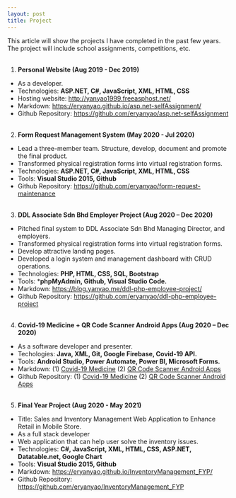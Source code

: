 ```yaml
---
layout: post
title: Project
---
```


This article will show the projects I have completed in the past few years. The project will include school assignments, competitions, etc.
<br><br>

1. **Personal Website (Aug 2019 - Dec 2019)**
- As a developer.
- Technologies: **ASP.NET, C#, JavaScript, XML, HTML, CSS**
- Hosting website: <http://yanyao1999.freeasphost.net/>
- Markdown: <https://eryanyao.github.io/asp.net-selfAssignment/>
- Github Repository: <https://github.com/eryanyao/asp.net-selfAssignment>
<br><br>

2. **Form Request Management System (May 2020 - Jul 2020)**
- Lead a three-member team. Structure, develop, document and promote the final product.
- Transformed physical registration forms into virtual registration forms.
- Technologies: **ASP.NET, C#, JavaScript, XML, HTML, CSS**
- Tools: **Visual Studio 2015, Github**
- Github Repository: <https://github.com/eryanyao/form-request-maintenance>
<br><br>

3. **DDL Associate Sdn Bhd Employer Project (Aug 2020 – Dec 2020)**
- Pitched final system to DDL Associate Sdn Bhd Managing Director, and employers.
- Transformed physical registration forms into virtual registration forms.
- Develop attractive landing pages.
- Developed a login system and management dashboard with CRUD operations.
- Technologies: **PHP, HTML, CSS, SQL, Bootstrap**
- Tools: ***phpMyAdmin, Github, Visual Studio Code.**
- Markdown: <https://blog.yanyao.me/ddl-php-employee-project/>
- Github Repository: <https://github.com/eryanyao/ddl-php-employee-project>
<br><br>

4. **Covid-19 Medicine + QR Code Scanner Android Apps (Aug 2020 – Dec 2020)**
- As a software developer and presenter.
- Techologies: **Java, XML, Git, Google Firebase, Covid-19 API.**
- Tools: **Android Studio, Power Automate, Power BI, Microsoft Forms.**
- Markdown: (1) [Covid-19 Medicine](https://eryanyao.github.io/covid-19-health-check/) (2) [QR Code Scanner Android Apps](https://eryanyao.github.io/medicine-qr-code-scanner/)
- Github Repository: (1)  [Covid-19 Medicine](https://github.com/eryanyao/covid-19-health-check) (2) [QR Code Scanner Android Apps](https://github.com/eryanyao/medicine-qr-code-scanner)
<br><br>

5. **Final Year Project (Aug 2020 - May 2021)**
- Title: Sales and Inventory Management Web Application to Enhance Retail in Mobile Store.
- As a full stack developer
- Web application that can help user solve the inventory issues.
- Technologies: **C#, JavaScript, XML, HTML, CSS,  ASP.NET, Datatable.net, Google Chart**
- Tools: **Visual Studio 2015, Github**
- Markdown: <https://eryanyao.github.io/InventoryManagement_FYP/>
- Github Repository: <https://github.com/eryanyao/InventoryManagement_FYP>
